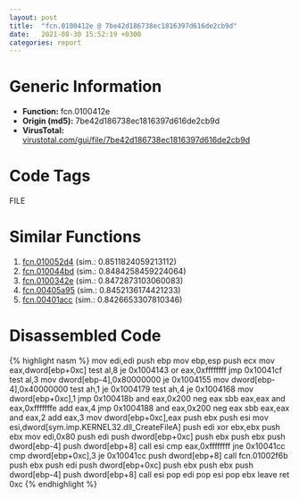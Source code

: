 ```yaml
---
layout: post
title:  "fcn.0100412e @ 7be42d186738ec1816397d616de2cb9d"
date:   2021-08-30 15:52:19 +0300
categories: report
---
```


# Generic Information
- **Function:** fcn.0100412e
- **Origin (md5):** 7be42d186738ec1816397d616de2cb9d
- **VirusTotal:** [virustotal.com/gui/file/7be42d186738ec1816397d616de2cb9d][virustotal_ref]

# Code Tags
<span class="tag" id="FILE">FILE</span>


# Similar Functions

1. [fcn.010052d4][similar_1_ref] (sim.: 0.8511824059213112)
2. [fcn.010044bd][similar_2_ref] (sim.: 0.8484258459224064)
3. [fcn.0100342e][similar_3_ref] (sim.: 0.8472873103060083)
4. [fcn.00405a95][similar_4_ref] (sim.: 0.8452136174421233)
5. [fcn.00401acc][similar_5_ref] (sim.: 0.8426653307810346)


# Disassembled Code

{% highlight nasm %}
mov edi,edi
push ebp
mov ebp,esp
push ecx
mov eax,dword[ebp+0xc]
test al,8
je 0x1004143
or eax,0xffffffff
jmp 0x10041cf
test al,3
mov dword[ebp-4],0x80000000
je 0x1004155
mov dword[ebp-4],0x40000000
test ah,1
je 0x1004179
test ah,4
je 0x1004168
mov dword[ebp+0xc],1
jmp 0x100418b
and eax,0x200
neg eax
sbb eax,eax
and eax,0xfffffffe
add eax,4
jmp 0x1004188
and eax,0x200
neg eax
sbb eax,eax
and eax,2
add eax,3
mov dword[ebp+0xc],eax
push ebx
push esi
mov esi,dword[sym.imp.KERNEL32.dll_CreateFileA]
push edi
xor ebx,ebx
push ebx
mov edi,0x80
push edi
push dword[ebp+0xc]
push ebx
push ebx
push dword[ebp-4]
push dword[ebp+8]
call esi
cmp eax,0xffffffff
jne 0x10041cc
cmp dword[ebp+0xc],3
je 0x10041cc
push dword[ebp+8]
call fcn.01002f6b
push ebx
push edi
push dword[ebp+0xc]
push ebx
push ebx
push dword[ebp-4]
push dword[ebp+8]
call esi
pop edi
pop esi
pop ebx
leave 
ret 0xc
{% endhighlight %}


[similar_1_ref]: /report/fcn.010052d4@7be42d186738ec1816397d616de2cb9d
[similar_2_ref]: /report/fcn.010044bd@7be42d186738ec1816397d616de2cb9d
[similar_3_ref]: /report/fcn.0100342e@7be42d186738ec1816397d616de2cb9d
[similar_4_ref]: /report/fcn.00405a95@4c2db4ba96e80258daff665d7d7a016a
[similar_5_ref]: /report/fcn.00401acc@5f763449465a14d1cdb5ea67e2f984d0
[virustotal_ref]: https://www.virustotal.com/gui/file/7be42d186738ec1816397d616de2cb9d
